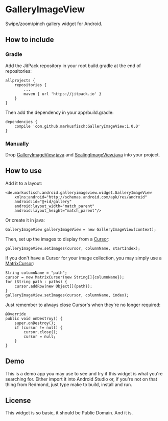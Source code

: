 GalleryImageView
================

Swipe/zoom/pinch gallery widget for Android.

How to include
--------------

### Gradle

Add the JitPack repository in your root build.gradle at the end of
repositories:

	allprojects {
		repositories {
			...
			maven { url 'https://jitpack.io' }
		}
	}

Then add the dependency in your app/build.gradle:

	dependencies {
		compile 'com.github.markusfisch:GalleryImageView:1.0.0'
	}

### Manually

Drop [GalleryImageView.java][src] and
[ScalingImageView.java][scalingimageview] into your project.

How to use
----------

Add it to a layout:

	<de.markusfisch.android.galleryimageview.widget.GalleryImageView
		xmlns:android="http://schemas.android.com/apk/res/android"
		android:id="@+id/gallery"
		android:layout_width="match_parent"
		android:layout_height="match_parent"/>

Or create it in java:

	GalleryImageView galleryImageView = new GalleryImageView(context);

Then, set up the images to display from a [Cursor][cursor]:

	galleryImageView.setImages(cursor, columnName, startIndex);

If you don't have a Cursor for your image collection, you may simply use
a [MatrixCursor][matrixcursor]:

	String columnName = "path";
	cursor = new MatrixCursor(new String[]{columnName});
	for (String path : paths) {
		cursor.addRow(new Object[]{path});
	}
	galleryImageView.setImages(cursor, columnName, index);

Just remember to always close Cursor's when they're no longer required:

	@Override
	public void onDestroy() {
		super.onDestroy();
		if (cursor != null) {
			cursor.close();
			cursor = null;
		}
	}

Demo
----

This is a demo app you may use to see and try if this widget is what
you're searching for. Either import it into Android Studio or, if you're
not on that thing from Redmond, just type make to build, install and run.

License
-------

This widget is so basic, it should be Public Domain. And it is.

[src]: https://github.com/markusfisch/GalleryImageView/blob/master/galleryimageview/src/main/java/de/markusfisch/android/galleryimageview/widget/GalleryImageView.java
[scalingimageview]: https://github.com/markusfisch/ScalingImageView
[cursor]: https://developer.android.com/reference/android/database/Cursor.html
[matrixcursor]: https://developer.android.com/reference/android/database/MatrixCursor.html
